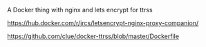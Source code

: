 A Docker thing with nginx and lets encrypt for ttrss

https://hub.docker.com/r/jrcs/letsencrypt-nginx-proxy-companion/

https://github.com/clue/docker-ttrss/blob/master/Dockerfile
